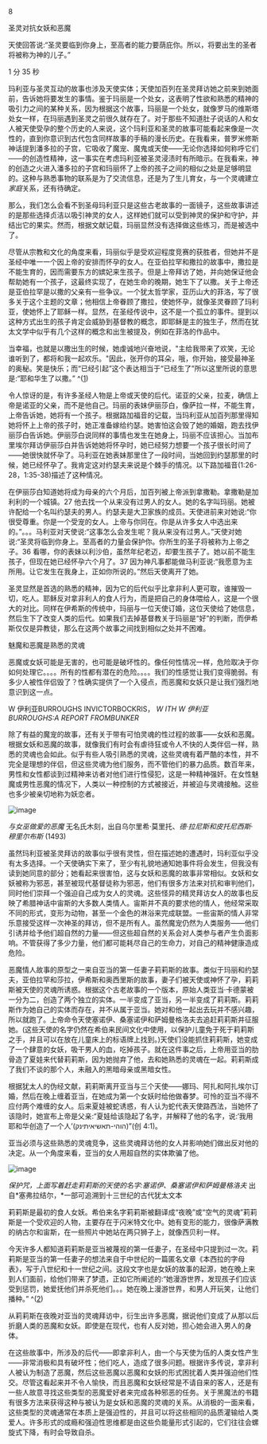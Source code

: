 

8

圣灵对抗女妖和恶魔

天使回答说:“圣灵要临到你身上，至高者的能力要荫庇你。所以，将要出生的圣者将被称为神的儿子。”

1 分 35 秒

玛利亚与圣灵互动的故事也涉及天使实体；天使加百列在圣灵拜访她之前来到她面前，告诉她将要发生的事情。鉴于玛丽是一个处女，这表明了性欲和熟悉的精神的吸引力之间的某种关系，因为根据这个故事，玛丽是一个处女，就像罗马的维斯塔处女一样，在玛丽遇到圣灵之前很久就存在了。对于那些不知道肚子说话的人和女人被天使受孕的整个历史的人来说，这个玛利亚和圣灵的故事可能看起来像是一次性的，直到你意识到古代包含同样故事的手稿的漫长历史。在我看来，普罗米修斯神话提到潘多拉的子宫，它吸收了魔宠、魔鬼或天使——无论你选择如何称呼它们——的创造性精神，这一事实在考虑玛利亚被圣灵浸渍时有所暗示。在我看来，神的创造之火进入潘多拉的子宫和玛丽怀了上帝的孩子之间的相似之处是足够明显的。这种与熟悉事物的联系是为了交流信息，还是为了生儿育女，与一个灵魂建立*家庭*关系，还有待确定。

那么，我们怎么会看不到圣母玛利亚只是这些古老故事的一面镜子，这些故事讲述的是那些选择贞洁以吸引神灵的女人，这样她们就可以受到神灵的保护和守护，并结出它的果实。然而，根据文献记载，玛丽显然没有选择做这些练习，而是被选中了。

尽管从宗教和文化的角度来看，玛丽似乎是受欢迎程度竞赛的获胜者，但她并不是圣经中唯一一个因上帝的安排而怀孕的女人。在亚伯拉罕和撒拉的故事中，撒拉是不能生育的，因而需要东方的嫔妃来生孩子。但是上帝拜访了她，并向她保证他会帮助她有一个孩子，这最终实现了，在她生命的晚期，她生下了以撒。关于上帝还是亚伯拉罕是以撒的父亲有一些争议。一个犹太哲学家，亚历山大的菲洛，写了很多关于这个主题的文章；他相信上帝眷顾了撒拉，使她怀孕，就像圣灵眷顾了玛利亚，使她怀上了耶稣一样。显然，在圣经传说中，这不是一个孤立的事件。提到以这种方式出生的孩子肯定会威胁到基督教的概念，即耶稣是主的独生子，然而在犹太文学中似乎有几个这样的概念和出生被提及，例如在菲洛的作品中。

当幸福，也就是以撒出生的时候，她虔诚地兴奋地说，"主给我带来了欢笑，无论谁听到了，都将和我一起欢乐。"因此，张开你的耳朵，哦，你开始，接受最神圣的奥秘。笑是快乐；而“已经引起”这个表达相当于“已经生了”所以这里所说的意思是:“耶和华生了以撒。” ^([1](9781620558478_nts.xhtml#nt45))

令人惊讶的是，有许多圣经人物是上帝或天使的后代。诺亚的父亲，拉麦，确信上帝是诺亚的父亲，而不是他自己。玛丽的表妹伊丽莎白，像萨拉一样，不能生育，上帝告诉她，她将有一个孩子。根据路加福音的记载，当玛利亚从加百列那里得知她将怀上上帝的孩子时，她正准备嫁给约瑟。她害怕这会毁了她的婚姻，跑去找伊丽莎白告诉她。伊丽莎白说同样的事情也发生在她身上，玛丽不应该担心。当加布里埃尔拜访伊丽莎白并告诉她她将怀孕时，她已经努力想要一个孩子很长时间了——她很快就怀孕了。马利亚在她表妹那里住了一段时间，当她回到约瑟那里的时候，她已经怀孕了。我肯定这对约瑟夫来说是个棘手的情况。以下路加福音(1:26-28，1:35-38)描述了这种情况。

在伊丽莎白知道她将成为母亲的六个月后，加百列被上帝派到拿撒勒。拿撒勒是加利利的一个城镇。27 他去找一个从来没有过男人的女人。她的名字叫玛丽。她被许配给一个名叫约瑟夫的男人。约瑟夫是大卫家族的成员。天使进前来对她说:“你很受尊重。你是一个受宠的女人。上帝与你同在。你是从许多女人中选出来的。”。。。马利亚对天使说:“这事怎么会发生呢？我从来没有过男人。”天使对她说:“圣灵将临到你身上。至高者的力量会保护你。你所生的圣子将被称为上帝之子。36 看哪，你的表妹以利沙伯，虽然年纪老迈，却要生孩子了。她以前不能生孩子，但现在她已经怀孕六个月了。37 因为神凡事都能做马利亚说:“我愿意为主所用。让它发生在我身上，正如你所说的。”然后天使离开了她。

圣灵显然是首选的熟悉的精神，因为它的后代似乎比拿非利人更可取，谁摧毁一切，吃人。耶稣反对拿非利人的食人行为，而是把自己的身体喂给人，这是一个很大的对比。同样在伊希斯的传统中，玛丽与一位天使订婚，这位天使给了她信息，然后生下了改变人类的后代。如果我们去掉基督教关于玛丽是“好”的判断，而伊希斯仅仅是异教徒，那么在这两个故事之间找到相似之处并不困难。

魅魔和恶魔是熟悉的灵魂

恶魔或女妖可能是无害的，也可能是破坏性的。像任何性情况一样，危险取决于你如何处理它。。。。所有的性都有潜在的危险。。。。我们的性感觉让我们变得脆弱。有多少人被性伴侣毁了？性确实提供了一个入侵点，而恶魔和女妖只是让我们强烈地意识到这一点。

W 伊利亚BURROUGHS INVICTORBOCKRIS， *W ITH W 伊利亚BURROUGHS:A REPORT FROMBUNKER*

除了有益的魔宠的故事，还有关于带有可怕灵魂的性过程的故事——女妖和恶魔。根据女妖和恶魔的故事，就像我们有时会有虐待狂或令人不快的人类伴侣一样，熟悉的灵魂也会如此。似乎有些人吸引熟悉的灵魂，这些灵魂有着严酷的本性，并不完全是理想的伴侣，但这些灵魂为他们服务，而不管他们的暴力品质。数百年来，男性和女性都谈到过精神来访者对他们进行性侵犯，这是一种精神强奸。在女性魅魔或男性恶魔的情况下，人类以一种控制的方式被接近，并被迫与灵魂接触。这些也多少被亲切地称为妖恋者。

![image](images/9781620558478_018.jpg)

*与女巫做爱的恶魔* 无名氏木刻，出自乌尔里希·莫里托、*德·拉尼斯和皮托尼西斯·穆里尔布斯* (1493)

虽然玛利亚被圣灵拜访的故事似乎很有灵性，但在描述她的遭遇时，玛利亚似乎没有太多选择。一个天使确实下来了，至少有礼貌地通知她事件将会发生，但我没有读到她同意的部分；她看起来很害怕，这与女妖和恶魔的故事非常相似。女妖和女妖被称为邪恶，甚至被现代基督徒称为邪恶，他们有很多方法来对抗和审判他们，同时他们崇拜一个强迫自己成为女人的灵魂。这些怪异的精灵拜访女人的故事也反映了希腊神话中宙斯的大多数人类情人。宙斯并不真的要求他的情人，他经常采取不同的形式，变形为动物，甚至一个金色的淋浴来完成联盟。一些宙斯的情人非常乐意接受这样一次神圣的拜访，但不是所有人。虽然魔宠仍然为人类服务——他们引诱并给予他们超自然的力量——但这些超自然的关系会对人类参与者产生负面影响。不管获得了多少力量，他们都可能耗尽自己的生命力，对自己的精神健康造成危险。

恶魔情人故事的原型之一来自亚当的第一任妻子莉莉斯的故事。类似于玛丽和约瑟夫，亚伯拉罕和莎拉，伊希斯和奥西里斯的故事，妻子们被天使或神怀了孕，莉莉斯被天使的灵魂所诱惑。根据这个古老故事的一个版本，原始人类亚当·卡德蒙被一分为二，创造了两个独立的实体。一半变成了亚当，另一半变成了莉莉斯。莉莉斯作为她自己的实体而存在，并不从属于亚当。她对和他一起出去玩并不感兴趣，所以就跑了。上帝命令天使塞诺伊、桑塞诺伊和萨姆曼格洛夫去追赶莉莉斯并征服她。(这些天使的名字仍然在希伯来民间文化中使用，以保护儿童免于死于莉莉斯之手，并且可以在放在儿童床上的标语牌上找到。)天使们没能抓住莉莉斯，她变成了一个肆意的女妖，吸干男人的血，吃掉孩子。就在这件事之后，上帝用亚当的肋骨造了夏娃来代替莉莉斯，因为她抛弃了他，去和她熟悉的灵魂在一起。莉莉斯成了我们不谈的那个人，未融入的黑暗母亲或黑暗女性。

根据犹太人的伪经文献，莉莉斯离开亚当与三个天使——娜玛、阿扎和阿扎埃尔订婚，然后在晚上缠着亚当，在她成为第一个女妖时给他做春梦。可怜的亚当不得不应付两个难缠的女人。后来夏娃被蛇诱惑，有人认为蛇代表天使路西法，当她怀了该隐时，她宣布上帝是父亲:“夏娃给该隐起了名字，并解释了他的名字，说:‘我用耶和华创造了一个人’(הוהי-תאשיאיתינק)”(创 4:1)。

亚当必须与这些熟悉的灵魂竞争，这些灵魂拜访他的女人并影响她们做出反对他的决定。从一个角度来看，亚当的女人用超自然的实体欺骗了他。

![image](images/9781620558478_019.jpg)

*保护咒，上面写着赶走莉莉斯的天使的名字:塞诺伊、桑塞诺伊和萨姆曼格洛夫* 出自*塞弗拉结尔，*一部可追溯到十三世纪的古代犹太文本

莉莉斯是最初的食人女妖。希伯来名字莉莉斯被翻译成“夜晚”或“空气的灵魂”莉莉斯是一个受欢迎的人物，主要存在于闪米特文化中。她有变形的能力，很像萨满教的纳古尔和宙斯，在一些照片中她站在两只狮子上，就像西贝利一样。

今天许多人都知道莉莉斯是亚当被蔑视的第一任妻子，在圣经中只提到过一次。莉莉斯是亚当的第一任妻子的想法来自于中世纪的一篇匿名文章《本西拉的字母表》，写于八世纪和十一世纪之间。这段文字也是女妖的故事的起源，她在晚上来到人们面前，给他们带来了梦遗，正如它所阐述的:“她漫游世界，发现孩子们应该受到惩罚，她爱抚他们并杀死他们。。。她在晚上漫游世界，和男人开玩笑，让他们播种。” ^([2](9781620558478_nts.xhtml#nt46))

从莉莉斯在夜晚对亚当的灵魂拜访中，衍生出许多恶魔，据说他们变成了从那以后折磨人类的恶魔和女妖。即使是在现代，也有人反对她，担心她会进入男人的身体。

在这些故事中，所涉及的后代——即拿非利人，由一个与天使为伍的人类女性产生——非常消极和具有破坏性；他们吃人，造成了很多问题。根据许多传说，拿非利人被认为制造了恶魔，然后这些恶魔以恶魔和女妖的形式困扰着人类并强迫他们性交。尽管这看起来并不令人愉快，而且恶魔和女妖经常是不请自来的客人，还是有一些人故意寻找这些类型的恶魔爱好者来完成各种邪恶的任务。关于黑魔法的书籍有很多方法来获得这种与被认为是女妖和恶魔的灵魂的关系。从消极的一面来看，这些类型的灵魂通常在本质上是强迫性的，并且可以将这些相同的品质灌输给人类爱人。许多形式的成瘾和强迫性思维都是由这些负能量形式引起的，它们往往会螺旋式下降，有时会导致自杀。